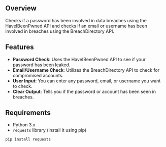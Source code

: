 
## Overview
Checks if a password has been involved in data breaches using the HaveIBeenPwned API and checks if an email or username has been involved in breaches using the BreachDirectory API.

## Features
- **Password Check**: Uses the HaveIBeenPwned API to see if your password has been leaked.
- **Email/Username Check**: Utilizes the BreachDirectory API to check for compromised accounts.
- **User Input**: You can enter any password, email, or username you want to check.
- **Clear Output**: Tells you if the password or account has been seen in breaches.

## Requirements
- Python 3.x
- `requests` library (install it using pip)

```bash
pip install requests
